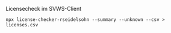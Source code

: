 Licensecheck im SVWS-Client

```
npx license-checker-rseidelsohn --summary --unknown --csv > licenses.csv
```
